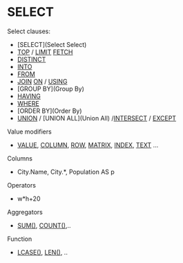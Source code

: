 # SELECT

Select clauses:
* [SELECT](Select Select)
* [TOP](Top) / [LIMIT](Limit) [FETCH](Fetch)
* [DISTINCT](Distinct)
* [INTO](Into)
* [FROM](From)
* [JOIN](Join) [ON](On) / [USING](Using)
* [GROUP BY](Group By)
* [HAVING](Having)
* [WHERE](Where)
* [ORDER BY](Order By)
* [UNION](Union) / [UNION ALL](Union All) /[INTERSECT](Intersect) / [EXCEPT](Except)

Value modifiers
* [VALUE](Value), [COLUMN](Column), [ROW](Row), [MATRIX](Matrix), [INDEX](Index), [TEXT](Text) …

Columns
* City.Name, City.*, Population AS p

Operators
* w*h+20

Aggregators
* [SUM()](Sum), [COUNT()](Count),..

Function
* [LCASE()](Lcase), [LEN()](Len), ..
